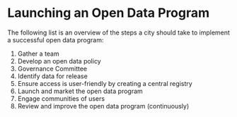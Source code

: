 # Launching an Open Data Program

The following list is an overview of the steps a city should take to implement a successful open data program:

1. Gather a team
2. Develop an open data policy
3. Governance Committee
4. Identify data for release
5. Ensure access is user-friendly by creating a central registry
6. Launch and market the open data program
7. Engage communities of users
8. Review and improve the open data program (continuously)
